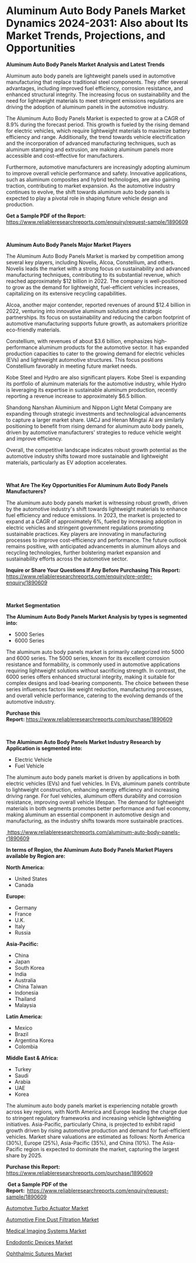 <p><h1>Aluminum Auto Body Panels Market Dynamics 2024-2031: Also about Its Market Trends, Projections, and Opportunities</h1></p><p><strong>Aluminum Auto Body Panels Market Analysis and Latest Trends</strong></p>
<p><p>Aluminum auto body panels are lightweight panels used in automotive manufacturing that replace traditional steel components. They offer several advantages, including improved fuel efficiency, corrosion resistance, and enhanced structural integrity. The increasing focus on sustainability and the need for lightweight materials to meet stringent emissions regulations are driving the adoption of aluminum panels in the automotive industry.</p><p>The Aluminum Auto Body Panels Market is expected to grow at a CAGR of 8.9% during the forecast period. This growth is fueled by the rising demand for electric vehicles, which require lightweight materials to maximize battery efficiency and range. Additionally, the trend towards vehicle electrification and the incorporation of advanced manufacturing techniques, such as aluminum stamping and extrusion, are making aluminum panels more accessible and cost-effective for manufacturers.</p><p>Furthermore, automotive manufacturers are increasingly adopting aluminum to improve overall vehicle performance and safety. Innovative applications, such as aluminum composites and hybrid technologies, are also gaining traction, contributing to market expansion. As the automotive industry continues to evolve, the shift towards aluminum auto body panels is expected to play a pivotal role in shaping future vehicle design and production.</p></p>
<p><strong>Get a Sample PDF of the Report:&nbsp;</strong> <a href="https://www.reliableresearchreports.com/enquiry/request-sample/1890609?utm_campaign=7&utm_medium=2&utm_source=Github&utm_content=ia&utm_term=04112024&utm_id=aluminum-auto-body-panels">https://www.reliableresearchreports.com/enquiry/request-sample/1890609</a></p>
<p>&nbsp;</p>
<p><strong>Aluminum Auto Body Panels Major Market Players</strong></p>
<p><p>The Aluminum Auto Body Panels Market is marked by competition among several key players, including Novelis, Alcoa, Constellium, and others. Novelis leads the market with a strong focus on sustainability and advanced manufacturing techniques, contributing to its substantial revenue, which reached approximately $12 billion in 2022. The company is well-positioned to grow as the demand for lightweight, fuel-efficient vehicles increases, capitalizing on its extensive recycling capabilities.</p><p>Alcoa, another major contender, reported revenues of around $12.4 billion in 2022, venturing into innovative aluminum solutions and strategic partnerships. Its focus on sustainability and reducing the carbon footprint of automotive manufacturing supports future growth, as automakers prioritize eco-friendly materials.</p><p>Constellium, with revenues of about $3.6 billion, emphasizes high-performance aluminum products for the automotive sector. It has expanded production capacities to cater to the growing demand for electric vehicles (EVs) and lightweight automotive structures. This focus positions Constellium favorably in meeting future market needs.</p><p>Kobe Steel and Hydro are also significant players. Kobe Steel is expanding its portfolio of aluminum materials for the automotive industry, while Hydro is leveraging its expertise in sustainable aluminum production, recently reporting a revenue increase to approximately $6.5 billion.</p><p>Shandong Nanshan Aluminium and Nippon Light Metal Company are expanding through strategic investments and technological advancements to capture a larger market share. UACJ and Henan Mingtai Al are similarly positioning to benefit from rising demand for aluminum auto body panels, driven by automotive manufacturers' strategies to reduce vehicle weight and improve efficiency.</p><p>Overall, the competitive landscape indicates robust growth potential as the automotive industry shifts toward more sustainable and lightweight materials, particularly as EV adoption accelerates.</p></p>
<p>&nbsp;</p>
<p><strong>What Are The Key Opportunities For Aluminum Auto Body Panels Manufacturers?</strong></p>
<p><p>The aluminum auto body panels market is witnessing robust growth, driven by the automotive industry's shift towards lightweight materials to enhance fuel efficiency and reduce emissions. In 2023, the market is projected to expand at a CAGR of approximately 6%, fueled by increasing adoption in electric vehicles and stringent government regulations promoting sustainable practices. Key players are innovating in manufacturing processes to improve cost-efficiency and performance. The future outlook remains positive, with anticipated advancements in aluminum alloys and recycling technologies, further bolstering market expansion and sustainability efforts across the automotive sector.</p></p>
<p><strong>Inquire or Share Your Questions If Any Before Purchasing This Report:</strong> <a href="https://www.reliableresearchreports.com/enquiry/pre-order-enquiry/1890609?utm_campaign=7&utm_medium=2&utm_source=Github&utm_content=ia&utm_term=04112024&utm_id=aluminum-auto-body-panels">https://www.reliableresearchreports.com/enquiry/pre-order-enquiry/1890609</a></p>
<p>&nbsp;</p>
<p><strong>Market Segmentation</strong></p>
<p><strong>The Aluminum Auto Body Panels Market Analysis by types is segmented into:</strong></p>
<p><ul><li>5000 Series</li><li>6000 Series</li></ul></p>
<p><p>The aluminum auto body panels market is primarily categorized into 5000 and 6000 series. The 5000 series, known for its excellent corrosion resistance and formability, is commonly used in automotive applications requiring lightweight solutions without sacrificing strength. In contrast, the 6000 series offers enhanced structural integrity, making it suitable for complex designs and load-bearing components. The choice between these series influences factors like weight reduction, manufacturing processes, and overall vehicle performance, catering to the evolving demands of the automotive industry.</p></p>
<p><strong>Purchase this Report:&nbsp;</strong><a href="https://www.reliableresearchreports.com/purchase/1890609?utm_campaign=7&utm_medium=2&utm_source=Github&utm_content=ia&utm_term=04112024&utm_id=aluminum-auto-body-panels">https://www.reliableresearchreports.com/purchase/1890609</a></p>
<p>&nbsp;</p>
<p><strong>The Aluminum Auto Body Panels Market Industry Research by Application is segmented into:</strong></p>
<p><ul><li>Electric Vehicle</li><li>Fuel Vehicle</li></ul></p>
<p><p>The aluminum auto body panels market is driven by applications in both electric vehicles (EVs) and fuel vehicles. In EVs, aluminum panels contribute to lightweight construction, enhancing energy efficiency and increasing driving range. For fuel vehicles, aluminum offers durability and corrosion resistance, improving overall vehicle lifespan. The demand for lightweight materials in both segments promotes better performance and fuel economy, making aluminum an essential component in automotive design and manufacturing, as the industry shifts towards more sustainable practices.</p></p>
<p><a href="https://www.reliableresearchreports.com/aluminum-auto-body-panels-r1890609?utm_campaign=7&utm_medium=2&utm_source=Github&utm_content=ia&utm_term=04112024&utm_id=aluminum-auto-body-panels">&nbsp;https://www.reliableresearchreports.com/aluminum-auto-body-panels-r1890609</a></p>
<p><strong>In terms of Region, the Aluminum Auto Body Panels Market Players available by Region are:</strong></p>
<p>
    <p> <strong> North America: </strong>
        <ul>
            <li>United States</li>
            <li>Canada</li>
        </ul>
        </p> 
    <p> <strong> Europe: </strong>
        <ul>
            <li>Germany</li>
            <li>France</li>
            <li>U.K.</li>
            <li>Italy</li>
            <li>Russia</li>
        </ul>
        </p> 
    <p> <strong> Asia-Pacific: </strong>
        <ul>
            <li>China</li>
            <li>Japan</li>
            <li>South Korea</li>
            <li>India</li>
            <li>Australia</li>
            <li>China Taiwan</li>
            <li>Indonesia</li>
            <li>Thailand</li>
            <li>Malaysia</li>
        </ul>
        </p> 
    <p> <strong> Latin America: </strong>
        <ul>
            <li>Mexico</li>
            <li>Brazil</li>
            <li>Argentina Korea</li>
            <li>Colombia</li>
        </ul>
        </p> 
    <p> <strong> Middle East & Africa: </strong>
        <ul>
            <li>Turkey</li>
            <li>Saudi</li>
            <li>Arabia</li>
            <li>UAE</li>
            <li>Korea</li>
        </ul>
    </p>
    </p>
<p><p>The aluminum auto body panels market is experiencing notable growth across key regions, with North America and Europe leading the charge due to stringent regulatory frameworks and increasing vehicle lightweighting initiatives. Asia-Pacific, particularly China, is projected to exhibit rapid growth driven by rising automotive production and demand for fuel-efficient vehicles. Market share valuations are estimated as follows: North America (30%), Europe (25%), Asia-Pacific (35%), and China (10%). The Asia-Pacific region is expected to dominate the market, capturing the largest share by 2025.</p></p>
<p><strong>Purchase this Report: </strong><a href="https://www.reliableresearchreports.com/purchase/1890609?utm_campaign=7&utm_medium=2&utm_source=Github&utm_content=ia&utm_term=04112024&utm_id=aluminum-auto-body-panels">https://www.reliableresearchreports.com/purchase/1890609</a></p>
<p>&nbsp;<strong>Get a Sample PDF of the Report:&nbsp;&nbsp;</strong><a href="https://www.reliableresearchreports.com/enquiry/request-sample/1890609?utm_campaign=7&utm_medium=2&utm_source=Github&utm_content=ia&utm_term=04112024&utm_id=aluminum-auto-body-panels">https://www.reliableresearchreports.com/enquiry/request-sample/1890609</a></p>
<p><strong></strong></p>
<p><p><a href="https://github.com/darientvns/Market-Research-Report-List-1/blob/main/automotve-turbo-actuator-market.md?utm_campaign=7&utm_medium=2&utm_source=Github&utm_content=ia&utm_term=04112024&utm_id=aluminum-auto-body-panels">Automotve Turbo Actuator Market</a></p><p><a href="https://github.com/MelgarBasny/Market-Research-Report-List-1/blob/main/automotive-fine-dust-filtration-market.md?utm_campaign=7&utm_medium=2&utm_source=Github&utm_content=ia&utm_term=04112024&utm_id=aluminum-auto-body-panels">Automotive Fine Dust Filtration Market</a></p><p><a href="https://issuu.com/reportprime-2/docs/medical-imaging-systems-market-size_798c2a1e5522bf?utm_campaign=7&utm_medium=2&utm_source=Github&utm_content=ia&utm_term=04112024&utm_id=aluminum-auto-body-panels">Medical Imaging Systems Market</a></p><p><a href="https://issuu.com/reportprime-2/docs/endodontic-devices-market-size-2030_a2c1f21d59c6ad?utm_campaign=7&utm_medium=2&utm_source=Github&utm_content=ia&utm_term=04112024&utm_id=aluminum-auto-body-panels">Endodontic Devices Market</a></p><p><a href="https://issuu.com/reportprime-2/docs/ophthalmic-sutures-market-size-2030_70748b81f674d8?utm_campaign=7&utm_medium=2&utm_source=Github&utm_content=ia&utm_term=04112024&utm_id=aluminum-auto-body-panels">Ophthalmic Sutures Market</a></p></p>
